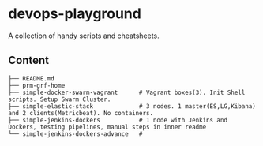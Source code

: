 # devops-playground
A collection of handy scripts and cheatsheets.

## Content
```
├── README.md
├── prm-grf-home
├── simple-docker-swarm-vagrant      # Vagrant boxes(3). Init Shell scripts. Setup Swarm Cluster.
├── simple-elastic-stack             # 3 nodes. 1 master(ES,LG,Kibana) and 2 clients(Metricbeat). No containers.
├── simple-jenkins-dockers           # 1 node with Jenkins and Dockers, testing pipelines, manual steps in inner readme
└── simple-jenkins-dockers-advance   # 
```
